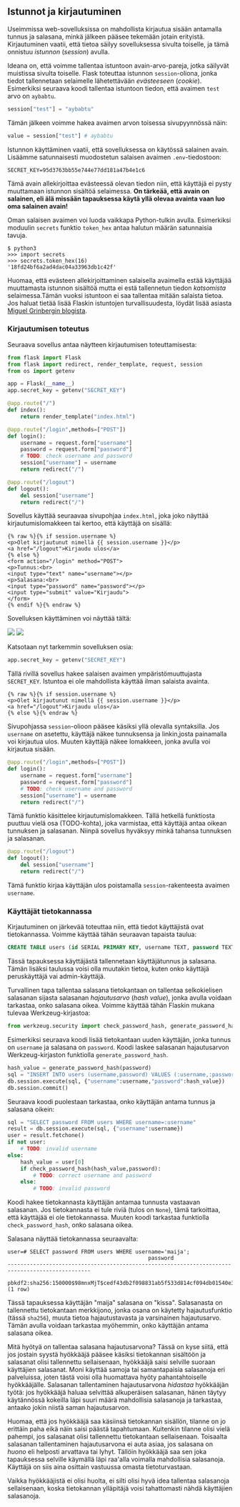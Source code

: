 ## Istunnot ja kirjautuminen

Useimmissa web-sovelluksissa on mahdollista kirjautua sisään antamalla tunnus ja salasana, minkä jälkeen pääsee tekemään jotain erityistä. Kirjautuminen vaatii, että tietoa säilyy sovelluksessa sivulta toiselle, ja tämä onnistuu _istunnon_ (_session_) avulla.

Ideana on, että voimme tallentaa istuntoon avain-arvo-pareja, jotka säilyvät muistissa sivulta toiselle. Flask toteuttaa istunnon `session`-oliona, jonka tiedot tallennetaan selaimelle lähetettävään _evästeeseen_ (_cookie_). Esimerkiksi seuraava koodi tallentaa istuntoon tiedon, että avaimen `test` arvo on `aybabtu`.

```python
session["test"] = "aybabtu"
```

Tämän jälkeen voimme hakea avaimen arvon toisessa sivupyynnössä näin:

```python
value = session["test"] # aybabtu
```

Istunnon käyttäminen vaatii, että sovelluksessa on käytössä salainen avain. Lisäämme satunnaisesti muodostetun salaisen avaimen `.env`-tiedostoon:

```
SECRET_KEY=95d3763bb55e744e77dd181a47b4e1c6
```

Tämä avain allekirjoittaa evästeessä olevan tiedon niin, että käyttäjä ei pysty muuttamaan istunnon sisältöä selaimessa. **On tärkeää, että avain on salainen, eli älä missään tapauksessa käytä yllä olevaa avainta vaan luo oma salainen avain!**

Oman salaisen avaimen voi luoda vaikkapa Python-tulkin avulla. Esimerkiksi moduulin `secrets` funktio `token_hex` antaa halutun määrän satunnaisia tavuja.

```prompt
$ python3
>>> import secrets
>>> secrets.token_hex(16)
'18fd24bf6a2ad4dac04a33963db1c42f'
```

Huomaa, että evästeen allekirjoittaminen salaisella avaimella estää käyttäjää muuttamasta istunnon sisältöä mutta ei estä tallennetun tiedon _katsomista_ selaimessa.Tämän vuoksi istuntoon ei saa tallentaa mitään salaista tietoa. Jos haluat tietää lisää Flaskin istuntojen turvallisuudesta, löydät lisää asiasta [Miguel Grinbergin blogista](https://blog.miguelgrinberg.com/post/how-secure-is-the-flask-user-session).

### Kirjautumisen toteutus

Seuraava sovellus antaa näytteen kirjautumisen toteuttamisesta:

```python
from flask import Flask
from flask import redirect, render_template, request, session
from os import getenv

app = Flask(__name__)
app.secret_key = getenv("SECRET_KEY")

@app.route("/")
def index():
    return render_template("index.html")

@app.route("/login",methods=["POST"])
def login():
    username = request.form["username"]
    password = request.form["password"]
    # TODO: check username and password
    session["username"] = username
    return redirect("/")

@app.route("/logout")
def logout():
    del session["username"]
    return redirect("/")
```

Sovellus käyttää seuraavaa sivupohjaa `index.html`, joka joko näyttää kirjautumislomakkeen tai kertoo, että käyttäjä on sisällä:

```jinja
{% raw %}{% if session.username %}
<p>Olet kirjautunut nimellä {{ session.username }}</p>
<a href="/logout">Kirjaudu ulos</a>
{% else %}
<form action="/login" method="POST">
<p>Tunnus:<br>
<input type="text" name="username"></p>
<p>Salasana:<br>
<input type="password" name="password"></p>
<input type="submit" value="Kirjaudu">
</form>
{% endif %}{% endraw %}
```

Sovelluksen käyttäminen voi näyttää tältä:

<img class="screenshot" src="../assets/osa-2/login1.png">

<img class="screenshot" src="../assets/osa-2/login2.png">

Katsotaan nyt tarkemmin sovelluksen osia: 

```python
app.secret_key = getenv("SECRET_KEY")
```

Tällä rivillä sovellus hakee salaisen avaimen ympäristömuuttujasta `SECRET_KEY`. Istuntoa ei ole mahdollista käyttää ilman salaista avainta.

```jinja
{% raw %}{% if session.username %}
<p>Olet kirjautunut nimellä {{ session.username }}</p>
<a href="/logout">Kirjaudu ulos</a>
{% else %}{% endraw %}
```

Sivupohjassa `session`-olioon pääsee käsiksi yllä olevalla syntaksilla. Jos `username` on asetettu, käyttäjä näkee tunnuksensa ja linkin,josta painamalla voi kirjautua ulos. Muuten käyttäjä näkee lomakkeen, jonka avulla voi kirjautua sisään.


```python
@app.route("/login",methods=["POST"])
def login():
    username = request.form["username"]
    password = request.form["password"]
    # TODO: check username and password
    session["username"] = username
    return redirect("/")
```

Tämä funktio käsittelee kirjautumislomakkeen. Tällä hetkellä funktiosta puuttuu vielä osa (TODO-kohta), joka varmistaa, että käyttäjä antaa oikean tunnuksen ja salasanan. Niinpä sovellus hyväksyy minkä tahansa tunnuksen ja salasanan.

```python
@app.route("/logout")
def logout():
    del session["username"]
    return redirect("/")
```

Tämä funktio kirjaa käyttäjän ulos poistamalla `session`-rakenteesta avaimen `username`.

### Käyttäjät tietokannassa

Kirjautuminen on järkevää toteuttaa niin, että tiedot käyttäjistä ovat tietokannassa. Voimme käyttää tähän seuraavan tapaista taulua:

```sql
CREATE TABLE users (id SERIAL PRIMARY KEY, username TEXT, password TEXT);
```

Tässä tapauksessa käyttäjästä tallennetaan käyttäjätunnus ja salasana. Tämän lisäksi taulussa voisi olla muutakin tietoa, kuten onko käyttäjä peruskäyttäjä vai admin-käyttäjä.

Turvallinen tapa tallentaa salasana tietokantaan on tallentaa selkokielisen salasanan sijasta salasanan _hajautusarvo_ (_hash value_), jonka avulla voidaan tarkastaa, onko salasana oikea. Voimme käyttää tähän Flaskin mukana tulevaa Werkzeug-kirjastoa:

```python
from werkzeug.security import check_password_hash, generate_password_hash
```

Esimerkiksi seuraava koodi lisää tietokantaan uuden käyttäjän, jonka tunnus on `username` ja salasana on `password`. Koodi laskee salasanan hajautusarvon Werkzeug-kirjaston funktiolla `generate_password_hash`.

```python
hash_value = generate_password_hash(password)
sql = "INSERT INTO users (username,password) VALUES (:username,:password)"
db.session.execute(sql, {"username":username,"password":hash_value})
db.session.commit()
```

Seuraava koodi puolestaan tarkastaa, onko käyttäjän antama tunnus ja salasana oikein:

```python
sql = "SELECT password FROM users WHERE username=:username"
result = db.session.execute(sql, {"username":username})
user = result.fetchone()    
if not user:
    # TODO: invalid username
else:
    hash_value = user[0]
    if check_password_hash(hash_value,password):
        # TODO: correct username and password
    else:
        # TODO: invalid password
```

Koodi hakee tietokannasta käyttäjän antamaa tunnusta vastaavan salasanan. Jos tietokannasta ei tule riviä (tulos on `None`), tämä tarkoittaa, että käyttäjää ei ole tietokannassa. Muuten koodi tarkastaa funktiolla `check_password_hash`, onko salasana oikea.

Salasana näyttää tietokannassa seuraavalta:

```prompt
user=# SELECT password FROM users WHERE username='maija';
                                            password                                            
------------------------------------------------------------------------------------------------
 pbkdf2:sha256:150000$98mnxMjT$cedf43db2f098831ab5f533d814cf094db01540e34251aee3d5afd7d5607fc5a
(1 row)
```

Tässä tapauksessa käyttäjän "maija" salasana on "kissa". Salasanasta on tallennettu tietokantaan merkkijono, jonka osana on käytetty hajautusfunktio (tässä `sha256`), muuta tietoa hajautustavasta ja varsinainen hajautusarvo. Tämän avulla voidaan tarkastaa myöhemmin, onko käyttäjän antama salasana oikea.

Mitä hyötyä on tallentaa salasana hajautusarvona? Tässä on kyse siitä, että jos jostain syystä hyökkääjä pääsee käsiksi tietokannan sisältöön ja salasanat olisi tallennettu sellaisenaan, hyökkääjä saisi selville suoraan käyttäjien salasanat. Moni käyttää samoja tai samantapaisia salasanoja eri palveluissa, joten tästä voisi olla huomattava hyöty pahantahtoiselle hyökkääjälle. Salasanan tallentaminen hajautusarvona _hidastaa_ hyökkääjän työtä: jos hyökkääjä haluaa selvittää alkuperäisen salasanan, hänen täytyy käytännössä kokeilla läpi suuri määrä mahdollisia salasanoja ja tarkastaa, antaako jokin niistä saman hajautusarvon.

Huomaa, että jos hyökkääjä saa käsiinsä tietokannan sisällön, tilanne on jo erittäin paha eikä näin saisi päästä tapahtumaan. Kuitenkin tilanne olisi vielä pahempi, jos salasanat olisi tallennettu tietokantaan sellaisenaan. Toisaalta salasanan tallentaminen hajautusarvona ei auta asiaa, jos salasana on _huono_ eli helposti arvattava tai lyhyt. Tällöin hyökkääjä saa sen joka tapauksessa selville käymällä läpi raa'alla voimalla mahdollisia salasanoja. Käyttäjä on siis aina osittain vastuussa omasta tietoturvastaan.

Vaikka hyökkääjistä ei olisi huolta, ei silti olisi hyvä idea tallentaa salasanoja sellaisenaan, koska tietokannan ylläpitäjä voisi tahattomasti nähdä käyttäjien salasanoja.
